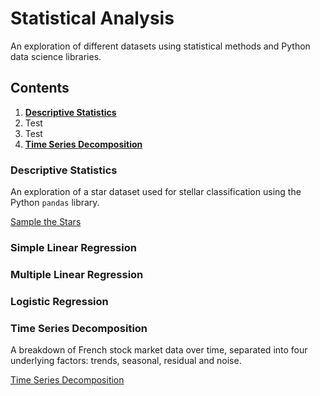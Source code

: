 # Statistical Analysis

An exploration of different datasets using statistical methods and Python data science libraries.

## Contents

1. [**Descriptive Statistics**](#descriptive-statistics)
1. Test
1. Test
1. [**Time Series Decomposition**](#time-series-decomposition)

### Descriptive Statistics

An exploration of a star dataset used for stellar classification using the Python `pandas` library.

[Sample the Stars](/notebooks/descriptive_stats.ipynb)

### Simple Linear Regression

### Multiple Linear Regression

### Logistic Regression

### 

### Time Series Decomposition

A breakdown of French stock market data over time, separated into four underlying factors: trends, seasonal, residual and noise.

[Time Series Decomposition](/notebooks/time_series_decomposition.ipynb)